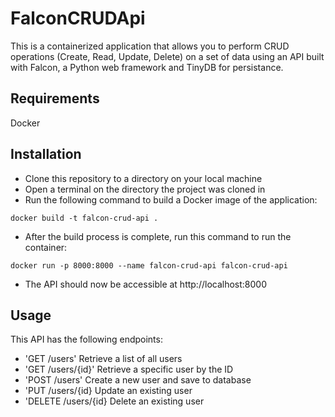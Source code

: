 # FalconCRUDApi
This is a containerized application that allows you to perform CRUD operations (Create, Read, Update, Delete) on a set of data using an API built
with Falcon, a Python web framework and TinyDB for persistance.

## Requirements
Docker
## Installation
- Clone this repository to a directory on your local machine
- Open a terminal on the directory the project was cloned in
- Run the following command to build a Docker image of the application:

```docker build -t falcon-crud-api .```

- After the build process is complete, run this command to run the container:

```docker run -p 8000:8000 --name falcon-crud-api falcon-crud-api```

- The API should now be accessible at http://localhost:8000

## Usage

This API has the following endpoints:
- 'GET /users' Retrieve a list of all users
- 'GET /users/{id}' Retrieve a specific user by the ID
- 'POST /users' Create a new user and save to database
- 'PUT /users/{id} Update an existing user
- 'DELETE /users/{id} Delete an existing user
